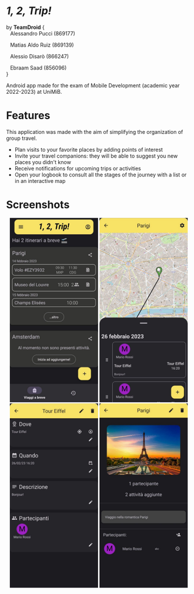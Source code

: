 # *1, 2, Trip!*

by **TeamDroid** {   
&ensp; Alessandro Pucci (869177)   
  
&ensp; Matias Aldo Ruiz (869139)    
  
&ensp; Alessio Disarò (866247)     
  
&ensp; Ebraam Saad (856096)    
}    

   
Android app made for the exam of Mobile Development (academic year 2022-2023) at UniMiB.

# Features
This application was made with the aim of simplifying the organization of group travel.  

- Plan visits to your favorite places by adding points of interest
- Invite your travel companions: they will be able to suggest you new places you didn't know
- Receive notifications for upcoming trips or activities
- Open your logbook to consult all the stages of the journey with a list or in an interactive map
   
# Screenshots

<p float="left" align="middle">
<img src="./screenshots/04_home_coming_trips_dark.jpg" alt="home" width="240px" height="500px" />
<img src="./screenshots/10_trip_map_2_dark.jpg" alt="trip details" width="240px" height="500px" />
<img src="./screenshots/12_activity_details_dark.jpg" alt="activity details" width="240px" height="500px" />
<img src="./screenshots/14_trip_settings_dark.jpg" alt="trip settings" width="240px" height="500px" />
</p>
